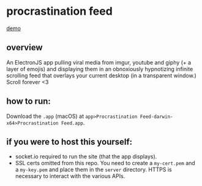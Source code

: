 # procrastination feed

[demo](http://blog.p-am.cc/assets/a-prototype-for-procrastination/20180306_liveWeb_final_documentation.mov)

## overview

An ElectronJS app pulling viral media from imgur, youtube and giphy (+ a layer of emojis) and displaying them in an obnoxiously hypnotizing infinite scrolling feed that overlays your current desktop (in a transparent window.) Scroll forever <3

## how to run:

Download the `.app` (macOS) at `app>Procrastination Feed-darwin-x64>Procrastination Feed.app`.

## if you were to host this yourself:

 - socket.io required to run the site (that the app displays).
 - SSL certs omitted from this repo. You need to create a `my-cert.pem` and a `my-key.pem` and place them in the `server` directory. HTTPS is necessary to interact with the various APIs.

